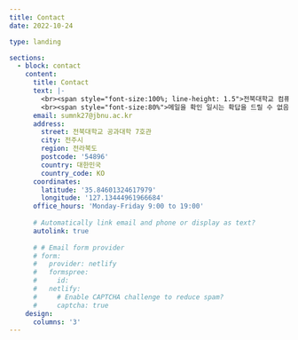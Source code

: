 ```yaml
---
title: Contact
date: 2022-10-24

type: landing

sections:
  - block: contact
    content:
      title: Contact
      text: |-
        <br><span style="font-size:100%; line-height: 1.5">전북대학교 컴퓨터공학부(컴퓨터공학) 22학번 김수민</span><br>
        <br><span style="font-size:80%">메일을 확인 일시는 확답을 드릴 수 없음 주의</span><br>
      email: sumnk27@jbnu.ac.kr
      address:
        street: 전북대학교 공과대학 7호관
        city: 전주시
        region: 전라북도
        postcode: '54896'
        country: 대한민국
        country_code: KO
      coordinates:
        latitude: '35.84601324617979'
        longitude: '127.13444961966684'
      office_hours: 'Monday-Friday 9:00 to 19:00'
 
      # Automatically link email and phone or display as text?
      autolink: true
    
      # # Email form provider
      # form:
      #   provider: netlify
      #   formspree:
      #     id:
      #   netlify:
      #     # Enable CAPTCHA challenge to reduce spam?
      #     captcha: true
    design:
      columns: '3'
---
```

